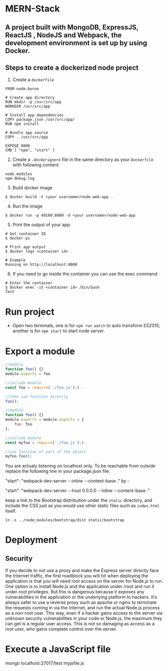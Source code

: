 # MERN-Stack

## A project built with MongoDB, ExpressJS, ReactJS , NodeJS and Webpack, the development environment is set up by using Docker. 


## Steps to create a dockerized node project
1. Create a `dockerfile`
```docker
FROM node:boron

# Create app directory
RUN mkdir -p /usr/src/app
WORKDIR /usr/src/app

# Install app dependencies
COPY package.json /usr/src/app/
RUN npm install

# Bundle app source
COPY . /usr/src/app

EXPOSE 8080
CMD [ "npm", "start" ]
```

2. Create a `.dockerignore` file in the same directory as your `Dockerfile` with following content:
```
node_modules
npm-debug.log
```

3. Build docker image
```
$ docker build -t <your username>/node-web-app .
```
4. Run the image
```
$ docker run -p 49160:8080 -d <your username>/node-web-app
```
5. Print the output of your app:
```
# Get container ID
$ docker ps

# Print app output
$ docker logs <container id>

# Example
Running on http://localhost:8080
```
6. If you need to go inside the container you can use the exec command:
```
# Enter the container
$ docker exec -it <container id> /bin/bash
Test
```


# Run project
- Open two terminals, one is for `npm run watch` to auto transform ES2015, another is for `npm start` to start node server.


# Export a module 
```javascript
//module
function foo() {}
module.exports = foo

//include module
const foo = require('./foo.js');).

//then use function directly
foo();

```
```javascript
//module
function foo() {}
module.exports = module.exports = {
    foo: foo
};

//include module
const myfoo = require('./foo.js');).

//use function of part of the object
myfoo.foo();
```


You are actualy listening on localhost only. To be reachable from outside replace the following line in your package.json file:

"start": "webpack-dev-server --inline --content-base ."
by :

"start": "webpack-dev-server --host 0.0.0.0 --inline --content-base ."


keep a link to the Bootstrap distribution under the `static` directory, and include the CSS just as you would use other static files such as `index.html`
itself.
```
ln -s ../node_modules/bootstrap/dist static/bootstrap
```


# Deployment
## Security
If you decide to not use a proxy and make the Express server directly face the
Internet traffic, the first roadblock you will hit when deploying the application is that you
will need root access on the server for Node.js to run. One option is to install Node.js
and the application under /root and run it under root privileges. But this is dangerous
because it exposes any vulnerabilities in the application or the underlying platform to
hackers. It’s always safer to use a reverse proxy such as apache or nginx to terminate the
requests coming in via the Internet, and run the actual Node.js process as a non-root user.
This way, even if a hacker gains access to the server via unknown security vulnerabilities in your code or Node.js, the maximum they can get is a regular user access. This is not so damaging as access as a root user, who gains complete control over the server.


# Execute a JavaScript file
mongo localhost:27017/test myjsfile.js
